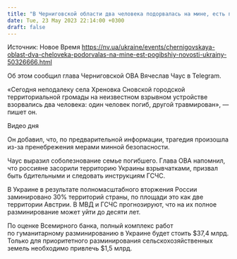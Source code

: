 ```yaml
---
title: "В Черниговской области два человека подорвалась на мине, есть погибший — ОВА"
date: Tue, 23 May 2023 22:14:00 +0300
draft: false
---
```

Источник: Новое Время https://nv.ua/ukraine/events/chernigovskaya-oblast-dva-cheloveka-podorvalas-na-mine-est-pogibshiy-novosti-ukrainy-50326666.html


Об этом сообщил глава Черниговской ОВА Вячеслав Чаус в Telegram.

«Сегодня неподалеку села Хреновка Сновской городской территориальной громады на неизвестном взрывном устройстве взорвались два человека: один человек погиб, другой травмирован», — пишет он.

  Видео дня    

Он добавил, что, по предварительной информации, трагедия произошла из-за пренебрежения мерами минной безопасности.

Чаус выразил соболезнование семье погибшего. Глава ОВА напомнил, что россияне засорили территорию Украины взрывчатками, призвал быть бдительными и следовать инструкциям ГСЧС.

В Украине в результате полномасштабного вторжения России заминировано 30% территорий страны, по площади это как две территории Австрии. В МВД и ГСЧС прогнозируют, что на их полное разминирование может уйти до десяти лет.

По оценке Всемирного банка, полный комплекс работ по гуманитарному разминированию в Украине будет стоить $37,4 млрд. Только для приоритетного разминирования сельскохозяйственных земель необходимо привлечь $1,5 млрд.
